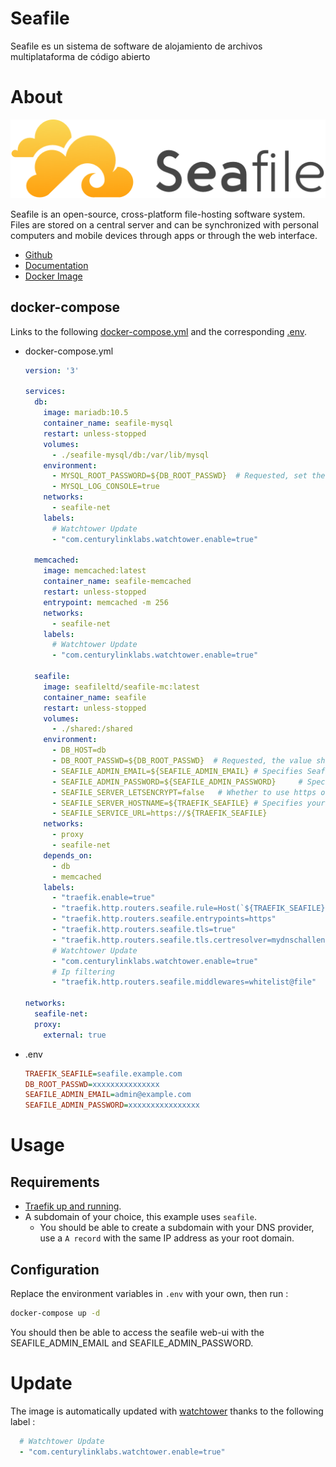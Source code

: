 # Seafile
Seafile es un sistema de software de alojamiento de archivos multiplataforma de código abierto

# About

<p align="center">
<img src="https://github.com/JuanRodenas/Seafile/blob/main/seafile.png" />
</p>

Seafile is an open-source, cross-platform file-hosting software system. Files are stored on a central server and can be synchronized with personal computers and mobile devices through apps or through the web interface.

* [Github](https://github.com/haiwen/seafile)
* [Documentation](https://manual.seafile.com/docker/deploy_seafile_with_docker/)
* [Docker Image](https://hub.docker.com/r/seafileltd/seafile-mc)

## docker-compose
Links to the following [docker-compose.yml](docker-compose.yml) and the corresponding [.env](.env).

* docker-compose.yml
  ```yaml
  version: '3'

  services:
    db:
      image: mariadb:10.5
      container_name: seafile-mysql
      restart: unless-stopped
      volumes:
        - ./seafile-mysql/db:/var/lib/mysql
      environment:
        - MYSQL_ROOT_PASSWORD=${DB_ROOT_PASSWD}  # Requested, set the root's password of MySQL service.
        - MYSQL_LOG_CONSOLE=true
      networks:
        - seafile-net
      labels:
        # Watchtower Update
        - "com.centurylinklabs.watchtower.enable=true"

    memcached:
      image: memcached:latest
      container_name: seafile-memcached
      restart: unless-stopped
      entrypoint: memcached -m 256
      networks:
        - seafile-net
      labels:
        # Watchtower Update
        - "com.centurylinklabs.watchtower.enable=true"

    seafile:
      image: seafileltd/seafile-mc:latest
      container_name: seafile
      restart: unless-stopped
      volumes:
        - ./shared:/shared
      environment:
        - DB_HOST=db
        - DB_ROOT_PASSWD=${DB_ROOT_PASSWD}  # Requested, the value shuold be root's password of MySQL service.
        - SEAFILE_ADMIN_EMAIL=${SEAFILE_ADMIN_EMAIL} # Specifies Seafile admin user, default is 'me@example.com'.
        - SEAFILE_ADMIN_PASSWORD=${SEAFILE_ADMIN_PASSWORD}     # Specifies Seafile admin password, default is 'asecret'.
        - SEAFILE_SERVER_LETSENCRYPT=false   # Whether to use https or not.
        - SEAFILE_SERVER_HOSTNAME=${TRAEFIK_SEAFILE} # Specifies your host name if https is enabled.
        - SEAFILE_SERVICE_URL=https://${TRAEFIK_SEAFILE}
      networks:
        - proxy
        - seafile-net
      depends_on:
        - db
        - memcached
      labels:
        - "traefik.enable=true"
        - "traefik.http.routers.seafile.rule=Host(`${TRAEFIK_SEAFILE}`)"
        - "traefik.http.routers.seafile.entrypoints=https"
        - "traefik.http.routers.seafile.tls=true"
        - "traefik.http.routers.seafile.tls.certresolver=mydnschallenge"
        # Watchtower Update
        - "com.centurylinklabs.watchtower.enable=true"
        # Ip filtering
        - "traefik.http.routers.seafile.middlewares=whitelist@file"

  networks:
    seafile-net:
    proxy:
      external: true
  ```
* .env
  ```ini
  TRAEFIK_SEAFILE=seafile.example.com
  DB_ROOT_PASSWD=xxxxxxxxxxxxxxx 
  SEAFILE_ADMIN_EMAIL=admin@example.com 
  SEAFILE_ADMIN_PASSWORD=xxxxxxxxxxxxxxxx     
  ```

# Usage

## Requirements
- [Traefik up and running](../traefik).
- A subdomain of your choice, this example uses `seafile`.
    - You should be able to create a subdomain with your DNS provider, use a `A record` with the same IP address as your root domain.

## Configuration
Replace the environment variables in `.env` with your own, then run :

```bash
docker-compose up -d
```

You should then be able to access the seafile web-ui with the SEAFILE_ADMIN_EMAIL and SEAFILE_ADMIN_PASSWORD.

# Update
The image is automatically updated with [watchtower](../watchtower) thanks to the following label :

```yaml
  # Watchtower Update
  - "com.centurylinklabs.watchtower.enable=true"
```
